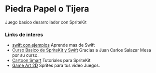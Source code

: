 # Piedra Papel o Tijera

Juego basico desarrollador con SpriteKit

### Links de interes

 - [swift con ejemplos] Aprende mas de Swift
 - [Curso Basico de SpriteKit y Swift] Gracias a Juan Carlos Salazar Mesa por su curso.
 - [Cartoon Smart] Tutoriales para SpriteKit
 - [Game Art 2D] Sprites para tus video Juegos.

[swift con ejemplos]:https://www.swiftenejemplos.com/index.html
[Curso Basico de SpriteKit y Swift]:https://www.udemy.com/aprende-swift-y-spritekit-con-el-juego-piedra-papel-o-tijera/learn/v4/content
[Cartoon Smart]:http://cartoonsmart.com/
[Game Art 2D]:http://www.gameart2d.com/
